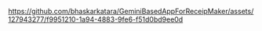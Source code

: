 

https://github.com/bhaskarkatara/GeminiBasedAppForReceipMaker/assets/127943277/f9951210-1a94-4883-9fe6-f51d0bd9ee0d

